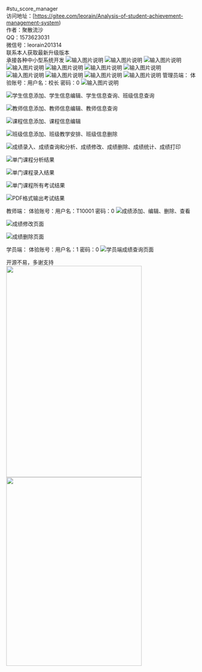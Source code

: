 #stu_score_manager<br/>
访问地址：[https://gitee.com/leorain/Analysis-of-student-achievement-management-system)<br/>
作者：聚散流沙<br/>
QQ：1573623031<br/>
微信号：leorain201314<br/>
联系本人获取最新升级版本<br/>
承接各种中小型系统开发
![输入图片说明](https://images.gitee.com/uploads/images/2021/0603/222725_1cb35d37_381412.png "QQ截图20210603222507.png")
![输入图片说明](https://images.gitee.com/uploads/images/2021/0603/222739_bcc21a1d_381412.png "QQ截图20210603222545.png")
![输入图片说明](https://images.gitee.com/uploads/images/2021/0529/212533_4eb9a924_381412.png "QQ截图20210529212404.png")
![输入图片说明](https://images.gitee.com/uploads/images/2021/0529/212547_e2398ec7_381412.png "QQ截图20210529212304.png")
![输入图片说明](https://images.gitee.com/uploads/images/2021/0529/212603_be141fe9_381412.png "QQ截图20210529212324.png")
![输入图片说明](https://images.gitee.com/uploads/images/2021/0529/213310_435ff14b_381412.png "QQ截图20210529213152.png")
![输入图片说明](https://images.gitee.com/uploads/images/2021/0529/213322_0c8fde89_381412.png "QQ截图20210529213239.png")
![输入图片说明](https://images.gitee.com/uploads/images/2021/0529/220118_069745f7_381412.png "QQ截图20210529215856.png")
![输入图片说明](https://images.gitee.com/uploads/images/2021/0529/220133_903c3512_381412.png "QQ截图20210529215958.png")
![输入图片说明](https://images.gitee.com/uploads/images/2021/0602/151606_376cf0da_381412.png "QQ截图20210602151333.png")
![输入图片说明](https://images.gitee.com/uploads/images/2021/0602/151620_a1df5d0d_381412.png "QQ截图20210602151456.png")
管理员端：
体验账号：用户名：校长 密码：0
![输入图片说明](https://images.gitee.com/uploads/images/2021/0529/214600_c1c4c40a_1614990.png "QQ截图20210529213239.png")

![学生信息添加、学生信息编辑、学生信息查询、班级信息查询](https://images.gitee.com/uploads/images/2021/0529/214600_c1c4c40a_1614990.png "学生管理")

![教师信息添加、教师信息编辑、教师信息查询](http://git.oschina.net/uploads/images/2016/1112/202441_d4b51a43_381412.png "教师管理")

![课程信息添加、课程信息编辑](http://git.oschina.net/uploads/images/2016/1112/202532_c92ca869_381412.png "课程信息管理")

![班级信息添加、班级教学安排、班级信息删除](http://git.oschina.net/uploads/images/2016/1112/202623_8f52dd1c_381412.png "班级管理")

![成绩录入、成绩查询和分析、成绩修改、成绩删除、成绩统计、成绩打印](http://git.oschina.net/uploads/images/2016/1112/202753_048761bf_381412.png "成绩管理")

![单门课程分析结果](http://git.oschina.net/uploads/images/2016/1112/203011_254949cb_381412.png "成绩查询分析")

![单门课程录入结果](http://git.oschina.net/uploads/images/2016/1112/203312_58eeb41c_381412.png "成绩录入分析")

![单门课程所有考试结果](http://git.oschina.net/uploads/images/2016/1112/203420_7b0e6e9b_381412.png "课程整体分析")

![PDF格式输出考试结果](http://git.oschina.net/uploads/images/2016/1112/203510_a25302e5_381412.png "成绩打印")


教师端：
体验账号：用户名：T10001 密码：0
![成绩添加、编辑、删除、查看](http://git.oschina.net/uploads/images/2016/1112/203714_5dcd9209_381412.png "教师主页面")

![成绩修改页面](http://git.oschina.net/uploads/images/2016/1112/203851_fb8530dd_381412.png "教师端成绩修改页面")

![成绩删除页面](http://git.oschina.net/uploads/images/2016/1112/203933_04a65e0f_381412.png "教师端成绩删除页面")


学员端：
体验账号：用户名：1 密码：0
![学员端成绩查询页面](http://git.oschina.net/uploads/images/2016/1112/204058_41401388_381412.png "学员端成绩查询页面")

开源不易，多谢支持
<br/>
<img src="https://images.gitee.com/uploads/images/2021/0430/073746_29a3282d_1614990.jpeg" width="360px" height="560px"/>
<img src="https://images.gitee.com/uploads/images/2021/0430/073940_b7d142f0_1614990.png" width="360px" height="500px"/>
